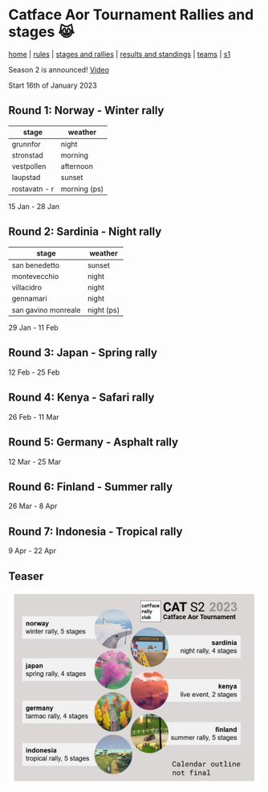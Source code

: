 # Catface Aor Tournament Rallies and stages 😹

[home](index.md) | [rules](rules.md) | [stages and rallies](stages.md) | [results and standings](results.md) | [teams](teams.md) | [s1](s1/s1_index.md)

Season 2 is announced! [Video](https://www.youtube.com/watch?v=UNIU4MBuTGE)

Start 16th of January 2023


## Round 1: Norway - Winter rally

| stage      | weather        |
| ------------- | ------------ |
| grunnfor      | night        |
| stronstad     | morning      |
| vestpollen    | afternoon    |
| laupstad      | sunset       |
| rostavatn - r | morning (ps) |

15 Jan - 28 Jan

## Round 2: Sardinia - Night rally

|       stage              |    weather        |
| ------------------- | ---------- |
| san benedetto       | sunset     |
| montevecchio        | night      |
| villacidro          | night      |
| gennamari           | night      |
| san gavino monreale | night (ps) |

29 Jan	- 11 Feb
	
## Round 3: Japan - Spring rally

12 Feb	- 25 Feb
	
## Round 4: Kenya - Safari rally

26 Feb	- 11 Mar

## Round 5: Germany - Asphalt rally

12 Mar	- 25 Mar

## Round 6: Finland - Summer rally

26 Mar -	8 Apr

## Round 7: Indonesia - Tropical rally

9 Apr	- 22 Apr

## Teaser

![s2](https://github.com/xlsrln/cat/blob/main/images/cat_s2.png?raw=true?raw=true)
